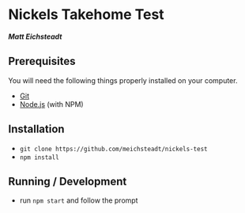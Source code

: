 # Nickels Takehome Test

_**Matt Eichsteadt**_

## Prerequisites

You will need the following things properly installed on your computer.

* [Git](http://git-scm.com/)
* [Node.js](http://nodejs.org/) (with NPM)

## Installation

* `git clone https://github.com/meichsteadt/nickels-test`
* `npm install`

## Running / Development

* run `npm start` and follow the prompt